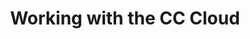 ---
layout: episode
title: "Working with the CC Cloud"
teaching: 150
exercises: 0
questions:
- "How do I use a cloud?"
objectives:
- "List of objectives"
keypoints:
- "A Keypoint 0"
keypoints:
- "A Keypoint 1"
---